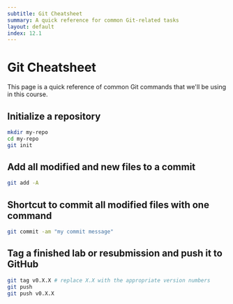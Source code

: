 ```yaml
---
subtitle: Git Cheatsheet
summary: A quick reference for common Git-related tasks
layout: default
index: 12.1
---
```


# Git Cheatsheet

This page is a quick reference of common Git commands that we'll be using in this course.

## Initialize a repository

```sh
mkdir my-repo
cd my-repo
git init
```

## Add all modified and new files to a commit

```sh
git add -A
```

## Shortcut to commit all modified files with one command

```sh
git commit -am "my commit message"
```

## Tag a finished lab or resubmission and push it to GitHub

```sh
git tag v0.X.X # replace X.X with the appropriate version numbers
git push
git push v0.X.X
```